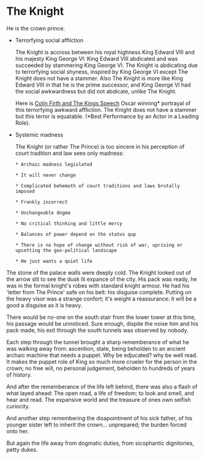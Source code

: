 # The Knight

He is the crown prince. 

* Terrorfying social affliction 

   The Knight is accross between his royal highness King Edward VIII and his majesty King George VI: King Edward VIII abdicated and was succeeded by stammering King George VI. The Knight is abdicating due to terrorfying social shyness, inspired by King George VI except The Knight does not have a stammer. Also The Knight is more like King Edward VIII in that he is the prime successor, and King George VI had the social awkwardness but did not abdicate, unlike The Knight.

   Here is [Colin Firth and The Kings Speech](https://www.youtube.com/watch?v=aHTZWMr0xn8) Oscar winning* portrayal of this terrorfying awkward affliction. The Knight does not have a stammer but this terror is equatable. (*Best Performance by an Actor in a Leading Role). 

* Systemic madness

   The Knight (or rather The Prince) is too sincere in his perception of court tradition and law sees only madness:
      
      * Archaic madness legislated
      
      * It will never change
      
      * Complicated behemoth of court traditions and laws brutally imposed
      
      * Frankly incorrect 
      
      * Unchangeable dogma
      
      * No critical thinking and little mercy
      
      * Balances of power depend on the status qup
      
      * There is no hope of change without risk of war, uprising or upsetting the geo-political landscape
      
      * He just wants a quiet life


The stone of the palace walls were deeply cold. The Knight looked out of the arrow slit to see the dusk lit expance of the city. His pack was ready, he was in the formal knight's robes with standard knight armour. He had his 'letter from The Prince' safe on his belt: his disguise complete. Putting on the heavy visor was a strange confort; it's weight a reassurance: it will be a good a disguise as it is heavy.

There would be no-one on the south stair from the lower tower at this time, his passage would be unnoticed. Sure enough, dispite the noise him and his pack made, his exit through the south tunnels was observed by nobody.

Each step through the tunnel brought a sharp rememberance of what he was walking away from: ascention, state, being beholden to an ancient archaic machine that needs a puppet. Why be edjucated? why be well read. It makes the puppet role of King so much more crueler for the person in the crown; no free will, no personal judgement, beholden to hundreds of years of history. 

And after the rememberance of the life left behind, there was also a flash of what layed ahead: The open road, a life of freedom; to look and smell, and hear and read. The expansive world and the treasure of ones own selfish curiocity.

And another step remembering the disapointment of his sick father, of his younger sister left to inherit the crown... unprepared; the burden forced onto her.

But again the life away from dogmatic duties, from sicophantic dignitories, petty dukes.

